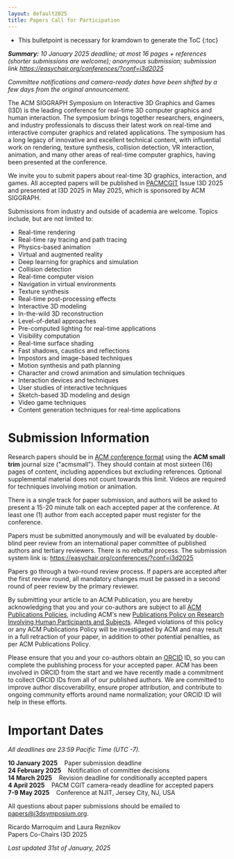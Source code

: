 ```yaml
---
layout: default2025
title: Papers Call for Participation
---
```


* This bulletpoint is necessary for kramdown to generate the ToC
{:toc}


*__Summary:__ 10 January 2025 deadline; at most 16 pages + references (shorter submissions are welcome); anonymous submission; submission link <https://easychair.org/conferences/?conf=i3d2025>*

*Committee notifications and camera-ready dates have been shifted by a few days from the original announcement.*

The ACM SIGGRAPH Symposium on Interactive 3D Graphics and Games (I3D) is the leading conference for real-time 3D computer graphics and human interaction. The symposium brings together researchers, engineers, and industry professionals to discuss their latest work on real-time and interactive computer graphics and related applications. The symposium has a long legacy of innovative and excellent technical content, with influential work on rendering, texture synthesis, collision detection, VR interaction, animation, and many other areas of real-time computer graphics, having been presented at the conference.

We invite you to submit papers about real-time 3D graphics, interaction, and games. All accepted papers will be published in [PACMCGIT](https://dl.acm.org/journal/pacmcgit) Issue I3D 2025 and presented at I3D 2025 in May 2025, which is sponsored by ACM SIGGRAPH.

Submissions from industry and outside of academia are welcome. Topics include, but are not limited to:

- Real-time rendering
- Real-time ray tracing and path tracing
- Physics-based animation
- Virtual and augmented reality
- Deep learning for graphics and simulation
- Collision detection
- Real-time computer vision
- Navigation in virtual environments
- Texture synthesis
- Real-time post-processing effects
- Interactive 3D modeling
- In-the-wild 3D reconstruction
- Level-of-detail approaches
- Pre-computed lighting for real-time applications
- Visibility computation
- Real-time surface shading
- Fast shadows, caustics and reflections
- Impostors and image-based techniques
- Motion synthesis and path planning
- Character and crowd animation and simulation techniques
- Interaction devices and techniques
- User studies of interactive techniques
- Sketch-based 3D modeling and design
- Video game techniques
- Content generation techniques for real-time applications



# Submission Information

Research papers should be in [ACM conference format](https://www.siggraph.org/learn/instructions-authors) using the **ACM small trim** journal size ("acmsmall"). They should contain at most sixteen (16) pages of content, including appendices but excluding references. Optional supplemental material does not count towards this limit. Videos are required for techniques involving motion or animation.

There is a single track for paper submission, and authors will be asked to present a 15-20 minute talk on each accepted paper at the conference. At least one (1) author from each accepted paper must register for the conference.

Papers must be submitted anonymously and will be evaluated by double-blind peer review from an international paper committee of published authors and tertiary reviewers. There is no rebuttal process. The submission system link is: <https://easychair.org/conferences/?conf=i3d2025>

Papers go through a two-round review process. If papers are accepted after the first review round, all mandatory changes must be passed in a second round of peer review by the primary reviewer.

By submitting your article to an ACM Publication, you are hereby acknowledging that you and your co-authors are subject to all [ACM Publications Policies](https://www.acm.org/publications/policies), including ACM's new [Publications Policy on Research Involving Human Participants and Subjects](https://www.acm.org/publications/policies/research-involving-human-participants-and-subjects). Alleged violations of this policy or any ACM Publications Policy will be investigated by ACM and may result in a full retraction of your paper, in addition to other potential penalties, as per ACM Publications Policy.

Please ensure that you and your co-authors obtain an [ORCID](https://orcid.org) ID, so you can complete the publishing process for your accepted paper. ACM has been involved in ORCID from the start and we have recently made a commitment to collect ORCID IDs from all of our published authors. We are committed to improve author discoverability, ensure proper attribution, and contribute to ongoing community efforts around name normalization; your ORCID ID will help in these efforts.

# Important Dates
*All deadlines are 23:59 Pacific Time (UTC -7).*

**10 January 2025** &nbsp;&nbsp; Paper submission deadline\
**24 February 2025** &nbsp;&nbsp; Notification of committee decisions\
**14 March 2025** &nbsp;&nbsp; Revision deadline for conditionally accepted papers\
**4 April 2025** &nbsp;&nbsp; PACM CGIT camera-ready deadline for accepted papers\
**7-9 May 2025** &nbsp;&nbsp; Conference at NJIT, Jersey City, NJ, USA

All questions about paper submissions should be emailed to [papers@i3dsymposium.org](mailto:papers@i3dsymposium.org).

Ricardo Marroquim and Laura Reznikov\
Papers Co-Chairs I3D 2025

*Last updated 31st of January, 2025*

